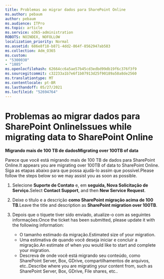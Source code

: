 ```yaml
---
title: Problemas ao migrar dados para SharePoint Online
ms.author: pebaum
author: pebaum
ms.audience: ITPro
ms.topic: article
ms.service: o365-administration
ROBOTS: NOINDEX, NOFOLLOW
localization_priority: Normal
ms.assetid: 686e8f18-b871-4dd2-864f-8562947ab583
ms.collection: Adm_O365
ms.custom:
- "5300030"
- "1885"
ms.openlocfilehash: 62664cc6a5ae57b45cd3edbd99db19f6c376f3f9
ms.sourcegitcommit: c32233a1b7e6f1b07913d25f90189a58a8de2560
ms.translationtype: MT
ms.contentlocale: pt-BR
ms.lasthandoff: 05/27/2021
ms.locfileid: "52694764"
---
```

# <a name="issues-while-migrating-data-to-sharepoint-online"></a><span data-ttu-id="7bafa-102">Problemas ao migrar dados para SharePoint Online</span><span class="sxs-lookup"><span data-stu-id="7bafa-102">Issues while migrating data to SharePoint Online</span></span>

<span data-ttu-id="7bafa-103">**Migrando mais de 100 TB de dados**</span><span class="sxs-lookup"><span data-stu-id="7bafa-103">**Migrating over 100TB of data**</span></span>

<span data-ttu-id="7bafa-104">Parece que você está migrando mais de 100 TB de dados para SharePoint Online.</span><span class="sxs-lookup"><span data-stu-id="7bafa-104">It appears you are migrating over 100TB of data to SharePoint Online.</span></span> <span data-ttu-id="7bafa-105">Siga as etapas abaixo para que possa ajudá-lo assim que possível.</span><span class="sxs-lookup"><span data-stu-id="7bafa-105">Please follow the steps below so we may assist you as soon as possible.</span></span> 

1. <span data-ttu-id="7bafa-106">Selecione **Suporte de Contato** e, em **seguida, Nova Solicitação de Serviço.**</span><span class="sxs-lookup"><span data-stu-id="7bafa-106">Select **Contact Support**, and then **New Service Request**.</span></span> 
2. <span data-ttu-id="7bafa-107">Deixe o título e a descrição **como SharePoint migração acima de 100 TB**.</span><span class="sxs-lookup"><span data-stu-id="7bafa-107">Leave the title and description as **SharePoint migration over 100TB**.</span></span>
3. <span data-ttu-id="7bafa-108">Depois que o tíquete tiver sido enviado, atualize-o com as seguintes informações:</span><span class="sxs-lookup"><span data-stu-id="7bafa-108">Once the ticket has been submitted, please update it with the following information:</span></span> 

    - <span data-ttu-id="7bafa-109">O tamanho estimado da migração.</span><span class="sxs-lookup"><span data-stu-id="7bafa-109">Estimated size of your migration.</span></span>
    - <span data-ttu-id="7bafa-110">Uma estimativa de quando você deseja iniciar e concluir a migração.</span><span class="sxs-lookup"><span data-stu-id="7bafa-110">An estimate of when you would like to start and complete your migration.</span></span>
    - <span data-ttu-id="7bafa-111">Descreva de onde você está migrando seu conteúdo, como SharePoint Server, Box, GDrive, compartilhamentos de arquivos, etc..</span><span class="sxs-lookup"><span data-stu-id="7bafa-111">Describe where you are migrating your content from, such as SharePoint Server, Box, GDrive, File shares, etc..</span></span>
